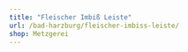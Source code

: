 ```yaml
---
title: "Fleischer Imbiß Leiste"
url: /bad-harzburg/fleischer-imbiss-leiste/
shop: Metzgerei
---
```

